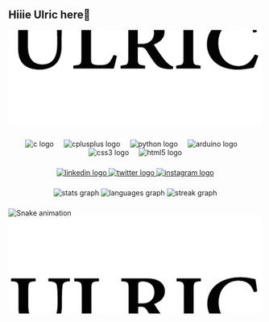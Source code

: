 <h2 align="left">Hiiie Ulric here👋</h2>

<picture>
  <source srcset="https://github.com/ulric-collaco/ulric-collaco/blob/main/github%20top%20dark1.png" media="(prefers-color-scheme: dark)">
  <source srcset="https://github.com/ulric-collaco/ulric-collaco/blob/main/github%20top%20light%20.png" media="(prefers-color-scheme: light)">
  <img src="https://github.com/ulric-collaco/ulric-collaco/blob/main/github%20top%20light%20.png" alt="Demo Preview">
</picture>


###

<div align="center">
  <img src="https://cdn.jsdelivr.net/gh/devicons/devicon/icons/c/c-original.svg" height="40" alt="c logo"  />
  <img width="12" />
  <img src="https://cdn.jsdelivr.net/gh/devicons/devicon/icons/cplusplus/cplusplus-original.svg" height="40" alt="cplusplus logo"  />
  <img width="12" />
  <img src="https://cdn.jsdelivr.net/gh/devicons/devicon/icons/python/python-original.svg" height="40" alt="python logo"  />
  <img width="12" />
  <img src="https://cdn.jsdelivr.net/gh/devicons/devicon/icons/arduino/arduino-original.svg" height="40" alt="arduino logo"  />
  <img width="12" />
  <img src="https://cdn.jsdelivr.net/gh/devicons/devicon/icons/css3/css3-original.svg" height="40" alt="css3 logo"  />
  <img width="12" />
  <img src="https://cdn.jsdelivr.net/gh/devicons/devicon/icons/html5/html5-original.svg" height="40" alt="html5 logo"  />
</div>

###

<div align="center">
  <a href="https://www.linkedin.com/in/ulric-collaco/" target="_blank">
    <img src="https://raw.githubusercontent.com/maurodesouza/profile-readme-generator/master/src/assets/icons/social/linkedin/default.svg" width="52" height="40" alt="linkedin logo" />
  </a>
  <a href="https://x.com/ulric_collaco" target="_blank">
    <img src="https://raw.githubusercontent.com/maurodesouza/profile-readme-generator/master/src/assets/icons/social/twitter/default.svg" width="52" height="40" alt="twitter logo" />
  </a>
  <a href="https://www.instagram.com/ulric_collaco/" target="_blank">
    <img src="https://raw.githubusercontent.com/maurodesouza/profile-readme-generator/master/src/assets/icons/social/instagram/default.svg" width="52" height="40" alt="instagram logo" />
  </a>
</div>


###

<div align="center">
  <img src="https://github-readme-stats.vercel.app/api?username=ulric-collaco&hide_title=false&hide_rank=false&show_icons=true&include_all_commits=true&count_private=true&disable_animations=false&theme=merko&locale=en&hide_border=true&order=1" height="150" alt="stats graph"  />
  <img src="https://github-readme-stats.vercel.app/api/top-langs?username=ulric-collaco&locale=en&hide_title=false&layout=compact&card_width=320&langs_count=5&theme=merko&hide_border=true&order=2" height="150" alt="languages graph"  />
  <img src="https://streak-stats.demolab.com?user=ulric-collaco&locale=en&mode=daily&theme=merko&hide_border=true&border_radius=5&order=3" height="150" alt="streak graph"  />
</div>

###
<picture>
<source media="(prefers-color-scheme: dark)" srcset="https://github.com/ulric-collaco/ulric-collaco/blob/output/github-snake-dark.svg" />
<source media="(prefers-color-scheme: light)" srcset="https://github.com/ulric-collaco/ulric-collaco/blob/output/github-snake.svg" />
<img src="https://raw.githubusercontent.com/ulric-collaco/ulric-collaco/output/snake.svg" alt="Snake animation" />
</picture>

<picture>
  <source srcset="https://github.com/ulric-collaco/ulric-collaco/blob/main/github%20bottom%20dark.png" media="(prefers-color-scheme: dark)">
  <source srcset="https://github.com/ulric-collaco/ulric-collaco/blob/main/github%20bottom%20light.png" media="(prefers-color-scheme: light)">
  <img src="https://github.com/ulric-collaco/ulric-collaco/blob/main/github%20bottom%20light.png" alt="Demo Preview">
</picture>
